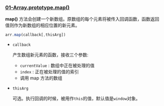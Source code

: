 ### [01-Array.prototype.map()](https://developer.mozilla.org/en-US/docs/Web/JavaScript/Reference/Global_Objects/Array/map)

**map()** 方法会创建一个新数组。原数组的每个元素将被传入回调函数，函数返回值则作为新数组的相应位置的新元素。

```javascript
arr.map(callback[,thisArg])
```

* `callback`

  产生数组新元素的函数，接收三个参数:

  * `currentValue` : 数组中正在被处理的值
  * `index` : 正在被处理的值的索引
  * 调用 map 方法的数组

* `thisArg`

  可选。执行回调的时候，被用作`this`的值，默认值是`window`对象。

  ​



